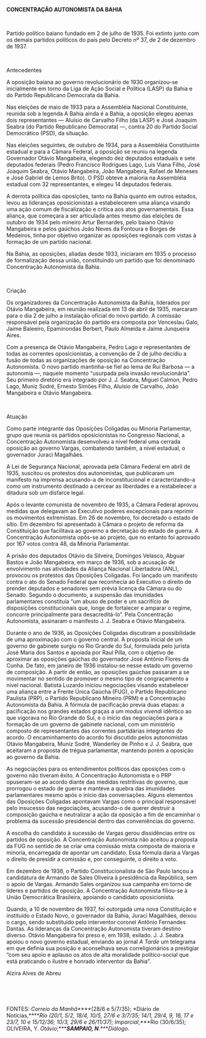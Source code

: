 **CONCENTRAÇÃO AUTONOMISTA DA BAHIA**

 

Partido político baiano fundado em 2 de julho de 1935. Foi extinto junto
com os demais partidos políticos do país pelo Decreto nº 37, de 2 de
dezembro de 1937.

 

Antecedentes

A oposição baiana ao governo revolucionário de 1930 organizou-se
inicialmente em torno da Liga de Ação Social e Política (LASP) da Bahia
e do Partido Republicano Democrata da Bahia.

Nas eleições de maio de 1933 para a Assembléia Nacional Constituinte,
reunida sob a legenda A Bahia ainda é a Bahia, a oposição elegeu apenas
dois representantes — Aluísio de Carvalho Filho (da LASP) e José Joaquim
Seabra (do Partido Republicano Democrata) —, contra 20 do Partido Social
Democrático (PSD), da situação.

Nas eleições seguintes, de outubro de 1934, para a Assembléia
Constituinte estadual e para a Câmara Federal, a oposição se reuniu na
legenda Governador Otávio Mangabeira, elegendo dez deputados estaduais e
sete deputados federais (Pedro Francisco Rodrigues Lago, Luís Viana
Filho, José Joaquim Seabra, Otávio Mangabeira, João Mangabeira, Rafael
de Meneses e José Gabriel de Lemos Brito). O PSD obteve a maioria na
Assembléia estadual com 32 representantes, e elegeu 14 deputados
federais.

A derrota política das oposições, tanto na Bahia quanto em outros
estados, levou as lideranças oposicionistas a estabelecerem uma aliança
visando uma ação comum de fiscalização e crítica aos atos
governamentais. Essa aliança, que começara a ser articulada antes mesmo
das eleições de outubro de 1934 pelo mineiro Artur Bernardes, pelo
baiano Otávio Mangabeira e pelos gaúchos João Neves da Fontoura e Borges
de Medeiros, tinha por objetivo organizar as oposições regionais com
vistas à formação de um partido nacional.

Na Bahia, as oposições, aliadas desde 1933, iniciaram em 1935 o processo
de formalização dessa união, constituindo um partido que foi denominado
Concentração Autonomista da Bahia.

 

Criação

Os organizadores da Concentração Autonomista da Bahia, liderados por
Otávio Mangabeira, em reunião realizada em 13 de abril de 1935, marcaram
para o dia 2 de julho a instalação oficial do novo partido. A comissão
responsável pela organização do partido era composta por Venceslau Galo,
Jaime Baleeiro, Epaminondas Berbert, Paulo Almeida e Jaime Junqueira
Aires.

Com a presença de Otávio Mangabeira, Pedro Lago e representantes de
todas as correntes oposicionistas, a convenção de 2 de julho decidiu a
fusão de todas as organizações de oposição na Concentração Autonomista.
O novo partido mantinha-se fiel ao lema de Rui Barbosa — a autonomia —,
naquele momento “usurpada pela invasão revolucionária”. Seu primeiro
diretório era integrado por J. J. Seabra, Miguel Calmon, Pedro Lago,
Muniz Sodré, Ernesto Simões Filho, Aluísio de Carvalho, João Mangabeira
e Otávio Mangabeira.

 

Atuação

Como parte integrante das Oposições Coligadas ou Minoria Parlamentar,
grupo que reunia os partidos oposicionistas no Congresso Nacional, a
Concentração Autonomista desenvolveu a nível federal uma cerrada
oposição ao governo Vargas, combatendo também, a nível estadual, o
governador Juraci Magalhães.

A Lei de Segurança Nacional, aprovada pela Câmara Federal em abril de
1935, suscitou os protestos dos autonomistas, que publicaram um
manifesto na imprensa acusando-a de inconstitucional e caracterizando-a
como um instrumento destinado a cercear as liberdades e a restabelecer a
ditadura sob um disfarce legal.

Após o levante comunista de novembro de 1935, a Câmara Federal aprovou
medidas que delegavam ao Executivo poderes excepcionais para reprimir os
movimentos extremistas. Em 26 de novembro, foi decretado o estado de
sítio. Em dezembro foi apresentado à Câmara o projeto de reforma da
Constituição que facilitava ao governo a decretação do estado de guerra.
A Concentração Autonomista opôs-se ao projeto, que no entanto foi
aprovado por 167 votos contra 48, da Minoria Parlamentar.

A prisão dos deputados Otávio da Silveira, Domingos Velasco, Abguar
Bastos e João Mangabeira, em março de 1936, sob a acusação de
envolvimento nas atividades da Aliança Nacional Libertadora (ANL),
provocou os protestos das Oposições Coligadas. Foi lançado um manifesto
contra o ato do Senado Federal que reconhecia ao Executivo o direito de
prender deputados e senadores sem prévia licença da Câmara ou do Senado.
Segundo o documento, a suspensão das imunidades parlamentares constituía
“um abuso de poder e um sacrifício de disposições constitucionais que,
longe de fortalecer e amparar o regime, concorre principalmente para
desacreditá-lo”. Pela Concentração Autonomista, assinaram o manifesto J.
J. Seabra e Otávio Mangabeira.

Durante o ano de 1936, as Oposições Coligadas discutiram a possibilidade
de uma aproximação com o governo central. A proposta inicial de um
governo de gabinete surgiu no Rio Grande do Sul, formulada pelo jurista
José Maria dos Santos e apoiada por Raul Pilla, com o objetivo de
aproximar as oposições gaúchas do governador José Antônio Flores da
Cunha. De fato, em janeiro de 1936 instalou-se nesse estado um governo
de composição. A partir de então, as oposições gaúchas passaram a se
movimentar no sentido de promover o mesmo tipo de congraçamento a nível
nacional. Batista Luzardo iniciou negociações visando estabelecer uma
aliança entre a Frente Única Gaúcha (FUG), o Partido Republicano
Paulista (PRP), o Partido Republicano Mineiro (PRM) e a Concentração
Autonomista da Bahia. A fórmula de pacificação previa duas etapas: a
pacificação nos grandes estados graças a um *modus vivendi* idêntico ao
que vigorava no Rio Grande do Sul, e o início das negociações para a
formação de um governo de gabinete nacional, com um ministério composto
de representantes das correntes partidárias integrantes do acordo. O
encaminhamento do acordo foi discutido pelos autonomistas Otávio
Mangabeira, Muniz Sodré, Wanderley de Pinho e J. J. Seabra, que
aceitaram a proposta de trégua parlamentar, mantendo porém a oposição ao
governo da Bahia.

As negociações para os entendimentos políticos das oposições com o
governo não tiveram êxito. A Concentração Autonomista e o PRP
opuseram-se ao acordo diante das medidas restritivas do governo, que
prorrogou o estado de guerra e manteve a quebra das imunidades
parlamentares mesmo após o início das conversações. Alguns elementos das
Oposições Coligadas apontavam Vargas como o principal responsável pelo
insucesso das negociações, acusando-o de querer destruir a composição
gaúcha e neutralizar a ação da oposição a fim de encaminhar o problema
da sucessão presidencial dentro das conveniências do governo.

A escolha do candidato à sucessão de Vargas gerou dissidências entre os
partidos de oposição. A Concentração Autonomista não aceitou a proposta
da FUG no sentido de se criar uma comissão mista composta de maioria e
minoria, encarregada de apontar um candidato. Essa fórmula daria a
Vargas o direito de presidir a comissão e, por conseguinte, o direito a
voto.

Em dezembro de 1936, o Partido Constitucionalista de São Paulo lançou a
candidatura de Armando de Sales Oliveira à presidência da República, sem
o apoio de Vargas. Armando Sales organizou sua campanha em torno de
líderes e partidos de oposição. A Concentração Autonomista filiou-se à
União Democrática Brasileira, apoiando o candidato oposicionista.

Quando, a 10 de novembro de 1937, foi outorgada uma nova Constituição e
instituído o Estado Novo, o governador da Bahia, Juraci Magalhães,
deixou o cargo, sendo substituído pelo interventor coronel Antônio
Fernandes Dantas. As lideranças da Concentração Autonomista tiveram
destino diverso. Otávio Mangabeira foi preso e, em 1938, exilado. J. J.
Seabra apoiou o novo governo estadual, enviando ao jornal *A Tarde* um
telegrama em que definia sua posição e aconselhava seus correligionários
a prestigiar “com seu apoio e aplauso os atos de alta moralidade
político-social que está praticando o ilustre e honrado interventor da
Bahia”.

Alzira Alves de Abreu

 

 

FONTES: *Correio da Manhã*****(28/6 e 5/7/35); *Diário de
Notícias,*****Rio (20/1, 5/2, 18/4, 10/5, 27/6 e 3/7/35; 14/1, 29/4, 9,
16, 17 e 23/7, 10 e 15/12/36; 10/3, 29/6 e 26/11/37);
*Imparcial**,***Rio (30/6/35); OLIVEIRA, Y. *Otávio*;******SAMPAIO,
N***.****Diálogo.*

 
